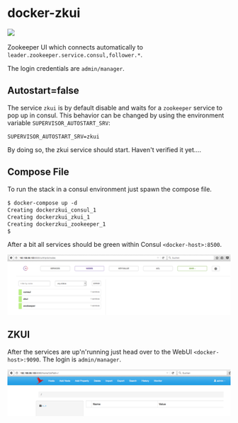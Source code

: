 # docker-zkui
[![](https://badge.imagelayers.io/qnib/zkui:latest.svg)](https://imagelayers.io/?images=qnib/zkui:latest 'Get your own badge on imagelayers.io')

Zookeeper UI which connects automatically to `leader.zookeeper.service.consul,follower.*`.

The login credentials are `admin/manager`.

## Autostart=false

The service `zkui` is by default disable and waits for a `zookeeper` service to pop up in consul. This behavior can be changed by using the environment variable `SUPERVISOR_AUTOSTART_SRV`:

```
SUPERVISOR_AUTOSTART_SRV=zkui
```

By doing so, the zkui service should start. Haven't verified it yet.... 

## Compose File

To run the stack in a consul environment just spawn the compose file.

```
$ docker-compose up -d
Creating dockerzkui_consul_1
Creating dockerzkui_zkui_1
Creating dockerzkui_zookeeper_1
$
```
After a bit all services should be green within Consul `<docker-host>:8500`.

![](pics/consul.png)

## ZKUI

After the services are up'n'running just head over to the WebUI `<docker-host>:9090`. The login is `admin/manager`.

![](pics/zkui.png)


